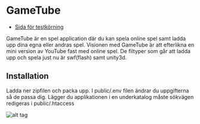 # GameTube


* [Sida för testkörning](http://45.55.147.164/game/)

GameTube är en spel application där du kan spela online spel samt ladda upp dina egna eller andras spel.
Visionen med GameTube är att efterlikna en mini version av YouTube fast med online spel.
De filtyper som går att ladda upp och spela just nu är swf(flash) samt unity3d.

## Installation
Ladda ner zipfilen och packa upp. I public/.env filen ändrar du uppgifterna så de passa dig.
Lägger du applikationen i en underkatalog måste sökvägen redigeras i public/.htaccess

![alt tag](http://www.judins.net/stamp-w3c.png)



